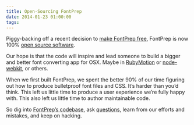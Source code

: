 ```yaml
---
title: Open-Sourcing FontPrep
date: 2014-01-23 01:00:00
tags:
---
```


<p>Piggy-backing off a recent decision to <a href='/posts/fontprep-now-free'>make FontPrep free</a>, FontPrep is now 100% <a href='https://github.com/briangonzalez/fontprep'>open source software</a>.</p>

<p>Our hope is that the code will inspire and lead someone to build a bigger and better font converting app for OSX. Maybe in <a href='http://www.rubymotion.com/'>RubyMotion</a> or <a href='https://github.com/rogerwang/node-webkit'>node-webkit</a>, or others.</p>

<p>When we first built FontPrep, we spent the better 90% of our time figuring out how to produce bulletproof font files and CSS. It&#8217;s harder than you&#8217;d think. This left us little time to produce a user experience we&#8217;re fully happy with. This also left us little time to author maintainable code.</p>

<p>So dig into <a href='https://github.com/briangonzalez/fontprep'>FontPrep&#8217;s codebase</a>, ask <a href='http://twitter.com/brianmgonzalez'>questions</a>, learn from our efforts and mistakes, and keep on hacking.</p>
